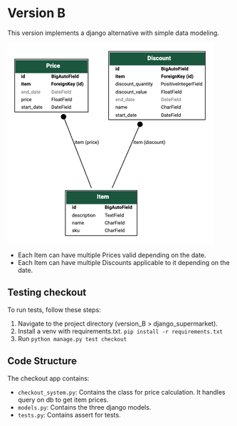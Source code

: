 # Version B

This version implements a django alternative with simple data modeling.

![](django_supermarket/models.png)

- Each Item can have multiple Prices valid depending on the date.
- Each Item can have multiple Discounts applicable to it depending on the date.

## Testing checkout

To run tests, follow these steps:

1. Navigate to the project directory (version_B > django_supermarket).
2. Install a venv with requirements.txt. `pip install -r requirements.txt`
3. Run `python manage.py test checkout      `

## Code Structure

The checkout app contains:

- `checkout_system.py`: Contains the class for price calculation. It handles query on db to get item prices.
- `models.py`: Contains the three django models.
- `tests.py`: Contains assert for tests.